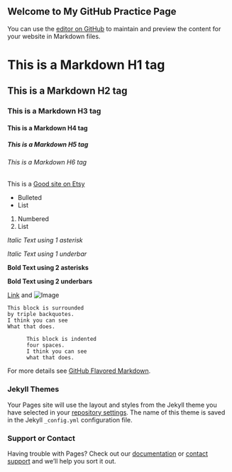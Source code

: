 ## Welcome to My GitHub Practice Page

You can use the [editor on GitHub](https://github.com/CharlieDaw/CharlieDaw.github.io/edit/master/index.md) to maintain and preview the content for your website in Markdown files.

# This is a Markdown H1 tag
## This is a Markdown H2 tag
### This is a Markdown H3 tag
#### This is a Markdown H4 tag
##### This is a Markdown H5 tag
###### This is a Markdown H6 tag

This is a [Good site on Etsy](https://www.etsy.com/market/its_5_oclock_somewhere)

- Bulleted
- List

1. Numbered
2. List

*Italic Text using 1 asterisk*

_Italic Text using 1 underbar_

**Bold Text using 2 asterisks**

__Bold Text using 2 underbars__

[Link](url) and ![Image](src)

```
This block is surrounded
by triple backquotes.
I think you can see
What that does.
```

          This block is indented
          four spaces.
          I think you can see
          what that does.
    

For more details see [GitHub Flavored Markdown](https://guides.github.com/features/mastering-markdown/).

### Jekyll Themes

Your Pages site will use the layout and styles from the Jekyll theme you have selected in your [repository settings](https://github.com/CharlieDaw/CharlieDaw.github.io/settings). The name of this theme is saved in the Jekyll `_config.yml` configuration file.

### Support or Contact

Having trouble with Pages? Check out our [documentation](https://help.github.com/categories/github-pages-basics/) or [contact support](https://github.com/contact) and we’ll help you sort it out.
